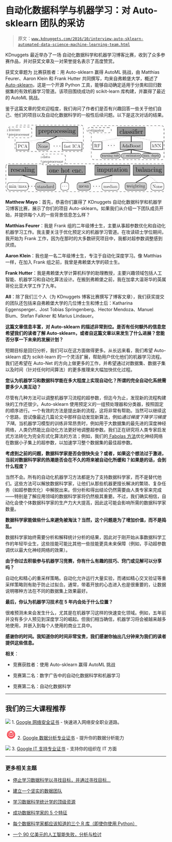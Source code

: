 # 自动化数据科学与机器学习：对 Auto-sklearn 团队的采访

> 原文：[`www.kdnuggets.com/2016/10/interview-auto-sklearn-automated-data-science-machine-learning-team.html`](https://www.kdnuggets.com/2016/10/interview-auto-sklearn-automated-data-science-machine-learning-team.html)

KDnuggets 最近举办了一场 自动化数据科学和机器学习博客比赛，收到了众多参赛作品，并对获奖文章及一对荣誉提名表示了高度赞赏。

获奖文章题为 比赛获胜者：用 Auto-sklearn 赢得 AutoML 挑战，由 Matthias Feurer、Aaron Klein 和 Frank Hutter 共同撰写，均来自弗赖堡大学，概述了 [Auto-sklearn](http://automl.github.io/auto-sklearn/stable/)，这是一个开源 Python 工具，能够自动确定适用于分类和回归数据集的有效机器学习管道。该项目围绕成功的 scikit-learn 库构建，并赢得了最近的 AutoML 挑战。

鉴于这篇文章的受欢迎程度，我们询问了作者们是否有兴趣回答一些关于他们自己、他们的项目以及自动化数据科学的一般性后续问题。以下是这次对话的结果。

![Auto-sklearn 概述](img/a92a06f67c259ed9e81f5f88d0c81352.png)

**Matthew Mayo**：首先，恭喜你们赢得了 KDnuggets 自动化数据科学和机器学习博客比赛，展示了你们的项目 Auto-sklearn。如果我们从介绍一下团队成员开始，并提供每个人的一些背景信息怎么样？

**Matthias Feurer**：我是 Frank 组的二年级博士生，主要从事超参数优化和自动化机器学习工作。我主要关注于优化预定义的机器学习管道。在攻读硕士学位期间，我开始为 Frank 工作，因为在那时的大多数研究项目中，我都对超参数调整感到厌烦。

**Aaron Klein**：我也是一名二年级博士生，专注于自动化深度学习。像 Matthias 一样，在加入 Frank 组之前，我曾是弗赖堡大学的硕士生。

**Frank Hutter**：我是弗赖堡大学计算机科学的助理教授，主要兴趣领域包括人工智能、机器学习和自动化算法设计。在搬到弗赖堡之前，我在加拿大温哥华的英属哥伦比亚大学工作了九年。

**All**：除了我们三个人（为 KDnuggets 博客比赛撰写了博客文章），我们获奖提交的团队还包括来自弗赖堡大学的几位博士生和博士后：Katharina Eggensperger、Jost Tobias Springenberg、Hector Mendoza、Manuel Blum、Stefan Falkner 和 Marius Lindauer。

**这篇文章信息丰富，对 Auto-sklearn 的描述非常到位。是否有任何额外的信息您希望我们的读者了解 Auto-sklearn，或者自这篇文章以来发生了什么进展？您能否分享一下未来的发展计划？**

短期目标是回归分析，我们可以在这方面做得更多。从长远来看，我们希望 Auto-sklearn 成为 scikit-learn 的一个灵活扩展，帮助用户优化他们的机器学习流程。我们还希望在 Auto-Net 的方向上做更多的工作，并希望通过对数据集、数据子集以及时间（针对任何时间算法）的更多推理来大幅加快优化过程。

**您认为机器学习和数据科学能在多大程度上实现自动化？所谓的完全自动化系统需要多少人类互动？**

尽管有几种方法可以调整机器学习流程的超参数，但迄今为止，发现新的流程构建块的工作还很少。Auto-sklearn 使用预定义的一组预处理器和分类器，按照固定的顺序进行。一个有效的方法是提出新的流程，这将非常有帮助。当然可以继续这个思路，尝试像最近几篇论文中那样自动发现新算法，例如*通过梯度下降学习梯度下降*。当机器学习模型的训练非常昂贵时，例如用于大数据集的最先进的深度神经网络，人类仍然能比自动化方法更好地调整超参数。我们正在研究将人类专家启发式方法转化为完全形式化算法的方法；例如，我们的[ Fabolas 方法](https://arxiv.org/abs/1605.07079)​优化神经网络在数据小子集上的超参数，以加速学习整个数据集的最佳超参数。

**考虑到之前的问题，数据科学家是否会很快失业？或者，如果这个想法过于激进，当前对数据科学家的热潮是否会在不久的将来被自动化所缓和？如果是的话，会到什么程度？**

当然不会。所有的自动化机器学习方法都是为了支持数据科学家，而不是替代他们。这些方法可以解放数据科学家，让他们从那些机器更擅长解决的繁琐、复杂任务（如超参数优化）中解脱出来。但分析和得出结论仍然需要由人类专家来完成——特别是了解应用领域的数据科学家将仍然极其重要。不过，我们确实相信，自动化会使个体数据科学家的生产力大大提高，因此这可能会影响所需的数据科学家数量。

**数据科学家能做些什么来避免被淘汰？当然，这个问题是为了增加价值，而不是捣乱。**

数据科学家始终需要分析和解释统计分析的结果，因此对于刚开始从事数据科学工作的年轻毕业生，这些技能可能比其他一些技能更具未来保障（例如，手动超参数调优以最大化神经网络的效果）。

**由于你过去积极参与机器学习竞赛，你有什么有趣的技巧、窍门或见解可以分享吗？**

自动化和精心的重采样策略。自动化允许运行大量实验，而诸如精心交叉验证等重采样策略则有助于防止过拟合。通常，带着开放的心态进入也是很重要的，让数据说明哪种方法在不同的数据集上效果最好。

**最后，你认为机器学习技术在 5 年内会处于什么位置？**

很难预测未来会发生什么，尤其是在机器学习这样的快速变化领域。例如，五年前并没有多少人预见到深度学习的崛起。但我们相当确信，机器学习将会被越来越多地使用，并嵌入到每个人使用的商业工具中。

**感谢你的时间。我知道你的时间非常宝贵，我们感谢你抽出几分钟来为我们的读者提供这些信息。**

**相关**：

+   竞赛获胜者：使用 Auto-sklearn 赢得 AutoML 挑战

+   竞赛第二名：数字广告中的自动化数据科学和机器学习

+   竞赛第二名：自动化数据科学

* * *

## 我们的三大课程推荐

![](img/0244c01ba9267c002ef39d4907e0b8fb.png) 1\. [Google 网络安全证书](https://www.kdnuggets.com/google-cybersecurity) - 快速进入网络安全职业道路。

![](img/e225c49c3c91745821c8c0368bf04711.png) 2\. [Google 数据分析专业证书](https://www.kdnuggets.com/google-data-analytics) - 提升你的数据分析能力

![](img/0244c01ba9267c002ef39d4907e0b8fb.png) 3\. [Google IT 支持专业证书](https://www.kdnuggets.com/google-itsupport) - 支持你的组织在 IT 方面

* * *

### 更多相关主题

+   [停止学习数据科学以寻找目标，并通过寻找目标…](https://www.kdnuggets.com/2021/12/stop-learning-data-science-find-purpose.html)

+   [建立一个坚实的数据团队](https://www.kdnuggets.com/2021/12/build-solid-data-team.html)

+   [学习数据科学统计学的顶级资源](https://www.kdnuggets.com/2021/12/springboard-top-resources-learn-data-science-statistics.html)

+   [成功数据科学家的 5 个特征](https://www.kdnuggets.com/2021/12/5-characteristics-successful-data-scientist.html)

+   [每个数据科学家都应该知道的三个 R 库（即使你使用 Python）](https://www.kdnuggets.com/2021/12/three-r-libraries-every-data-scientist-know-even-python.html)

+   [一个 90 亿美元的人工智能失败，分析与检讨](https://www.kdnuggets.com/2021/12/9b-ai-failure-examined.html)
